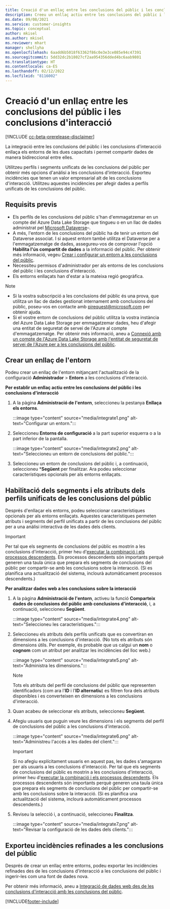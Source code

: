 ```yaml
---
title: Creació d'un enllaç entre les conclusions del públic i les conclusions d'interacció
description: Creeu un enllaç actiu entre les conclusions del públic i les d'interacció per habilitar l'ús compartit bidireccional de dades.
ms.date: 09/08/2021
ms.service: customer-insights
ms.topic: conceptual
author: mkisel
ms.author: mkisel
ms.reviewer: mhart
manager: shellyha
ms.openlocfilehash: 6aadd6b5018f63362f86c0e3e3ce085e94c47391
ms.sourcegitcommit: 5dd32dc2b18027cf2aa954356dded4bc6aab9801
ms.translationtype: HT
ms.contentlocale: ca-ES
ms.lasthandoff: 02/12/2022
ms.locfileid: "8116002"
---
```

# <a name="create-a-link-between-audience-insights-and-engagement-insights"></a>Creació d'un enllaç entre les conclusions del públic i les conclusions d'interacció

[!INCLUDE [cc-beta-prerelease-disclaimer](includes/cc-beta-prerelease-disclaimer.md)]

La integració entre les conclusions del públic i les conclusions d'interacció enllaça els entorns de les dues capacitats i permet compartir dades de manera bidireccional entre elles.

Utilitzeu perfils i segments unificats de les conclusions del públic per obtenir més opcions d'anàlisi a les conclusions d'interacció. Exporteu incidències que tenen un valor empresarial alt de les conclusions d'interacció. Utilitzeu aquestes incidències per afegir dades a perfils unificats de les conclusions del públic.

## <a name="prerequisites"></a>Requisits previs

- Els perfils de les conclusions del públic s'han d'emmagatzemar en un compte del Azure Data Lake Storage que tingueu o en un llac de dades administrat pel [Microsoft Dataverse](/powerapps/maker/data-platform/data-platform-intro)&ndash;. 
- A més, l'entorn de les conclusions del públic ha de tenir un entorn del Dataverse associat. I si aquest entorn també utilitza el Dataverse per a l'emmagatzematge de dades, assegureu-vos de comprovar l'opció **Habilita l'ús compartit de dades** a la informació del públic. Per obtenir més informació, vegeu [Crear i configurar un entorn a les conclusions del públic](../audience-insights/create-environment.md).
- Necessiteu permisos d'administrador per als entorns de les conclusions del públic i les conclusions d'interacció.
- Els entorns enllaçats han d'estar a la mateixa regió geogràfica.

> [!NOTE]
> - Si la vostra subscripció a les conclusions del públic és una prova, que utilitza un llac de dades gestionat internament amb conclusions del públic, poseu-vos en contacte amb [pirequest@microsoft.com](mailto:pirequest@microsoft.com) per obtenir ajuda. 
> - Si el vostre entorn de conclusions del públic utilitza la vostra instància del Azure Data Lake Storage per emmagatzemar dades, heu d'afegir una entitat de seguretat de servei de l'Azure al compte d'emmagatzematge. Per obtenir més informació, aneu a [Connexió amb un compte de l'Azure Data Lake Storage amb l'entitat de seguretat de servei de l'Azure per a les conclusions del públic](../audience-insights/connect-service-principal.md). 


## <a name="create-an-environment-link"></a>Crear un enllaç de l'entorn

Podeu crear un enllaç de l'entorn mitjançant l'actualització de la configuració **Administrador** > **Entorn** a les conclusions d'interacció.

**Per establir un enllaç actiu entre les conclusions del públic i les conclusions d'interacció**

1. A la pàgina **Administració de l'entorn**, seleccioneu la pestanya **Enllaça els entorns**.

    :::image type="content" source="media/integrate1.png" alt-text="Configurar un entorn.":::

1. Seleccioneu **Entorns de configuració** a la part superior esquerra o a la part inferior de la pantalla.

     :::image type="content" source="media/integrate2.png" alt-text="Seleccioneu un entorn de conclusions del públic.":::

1. Seleccioneu un entorn de conclusions del públic i, a continuació, seleccioneu ***Següent** per finalitzar. Ara podeu seleccionar característiques opcionals per als entorns enllaçats.
 
## <a name="enable-audience-insights-unified-profiles-attributes-and-segments"></a>Habilitació dels segments i els atributs dels perfils unificats de les conclusions del públic

Després d'enllaçar els entorns, podeu seleccionar característiques opcionals per als entorns enllaçats. Aquestes característiques permeten atributs i segments del perfil unificats a partir de les conclusions del públic per a una anàlisi interactiva de les dades dels clients.

> [!IMPORTANT]
> Per tal que els segments de conclusions del públic es mostrin a les conclusions d'interacció, primer heu d'[executar la combinació i els processos descendents](../audience-insights/merge-entities.md). Els processos descendents són importants perquè generen una taula única que prepara els segments de conclusions del públic per compartir-se amb les conclusions sobre la interacció. (Si es planifica una actualització del sistema, inclourà automàticament processos descendents.)

**Per analitzar dades web a les conclusions sobre la interacció**

1. A la pàgina **Administració de l'entorn**, activeu la funció **Comparteix dades de conclusions del públic amb conclusions d'interacció**, i, a continuació, seleccioneu **Següent**.

    :::image type="content" source="media/integrate4.png" alt-text="Seleccioneu les característiques.":::

1. Seleccioneu els atributs dels perfils unificats que es convertiran en dimensions a les conclusions d'interacció. (No tots els atributs són dimensions útils. Per exemple, és probable que us calgui un **nom** o **cognom** com un atribut per analitzar les incidències del lloc web.)

    :::image type="content" source="media/integrate5.png" alt-text="Administra les dimensions.":::

   >[!NOTE]
   > Tots els atributs del perfil de conclusions del públic que representen identificadors (com ara l'**ID** i l'**ID alternatiu**) es filtren fora dels atributs disponibles i es converteixen en dimensions a les conclusions d'interacció.

1. Quan acabeu de seleccionar els atributs, seleccioneu **Següent**.
1. Afegiu usuaris que puguin veure les dimensions i els segments del perfil de conclusions del públic a les conclusions d'interacció.

    :::image type="content" source="media/integrate6.png" alt-text="Administreu l'accés a les dades del client.":::

   > [!IMPORTANT]
   > Si no afegiu explícitament usuaris en aquest pas, les dades s'amagaran per als usuaris a les conclusions d'interacció.
   > Per tal que els segments de conclusions del públic es mostrin a les conclusions d'interacció, primer heu d'[executar la combinació i els processos descendents](../audience-insights/merge-entities.md). Els processos descendents són importants perquè generen una taula única que prepara els segments de conclusions del públic per compartir-se amb les conclusions sobre la interacció. (Si es planifica una actualització del sistema, inclourà automàticament processos descendents.)

1. Reviseu la selecció i, a continuació, seleccioneu **Finalitza**.

    :::image type="content" source="media/integrate7.png" alt-text="Revisar la configuració de les dades dels clients.":::

## <a name="export-refined-events-to-audience-insights"></a>Exporteu incidències refinades a les conclusions del públic

Després de crear un enllaç entre entorns, podeu exportar les incidències refinades des de les conclusions d'interacció a les conclusions del públic i ingerir-les com una font de dades nova. 

Per obtenir més informació, aneu a [Integració de dades web des de les conclusions d'interacció amb les conclusions del públic](../audience-insights/integrate-engagement-insights.md).

<!--
## Share engagement insights refined events with audience insights

After you create a link between environments, a new option becomes available for you to share [refined events](refined-events.md) with audience insights.

Consider the following when creating refined events for audience insights: 

- Provide a meaningful name for the refined event. It will be used as an activity name in audience insights.
- Select at least the following properties to create an activity in audience insights: 
    - Signal.Action.Name indicates the activity details.
    - Signal.User.Id maps with the customer ID.
    - Signal.View.Uri is a web address as a basis for segments or measures.
    - Signal.Export.Id is a primary key for events.
    - Signal.Timestamp determines the date and time for the activity.

To share refined events:

1. From the engagement insights menu, select **Data** and then select the **Events** tab.
2. On the **Action** menu, select **Share as activity**.

    :::image type="content" source="media/integrate8.png" alt-text="Data shared events settings.":::

3. You can view and stop actively shared events on the **Export and Sharing** tab.
4. -- per Michael K, we need a mock here (Mukesh needs to update to reflect what happens in AUI once a user shares a refined event (i.e. no longer AUI, data wrangler needs to go discover data in the storage, the shared event is available as a DS and entity, correct?)

### Attach refined events shared as activities to unified profiles in audience insights

You can bring customer web activity data from engagement insights into audience insights. In addition to transactional, demographic, or behavioral data, you can view activities on the web in unified customer profiles. You can then use these profiles to get insights such as segments, measures, and predictions for audience activation.

Follow the steps in [data unification](../audience-insights/data-unification.md) to map, match, and merge website authentication information to unified profiles in audience insights.

You can also share refined events that are now available in audience insights, identified as data sources and entities. 

Next, you can relate event data from engagement insights as unified activities in customer profiles.

### Relate refined event data as an activity of a customer profile

After unifying the data, you can configure the activity for the customer profile. For more information, go to [Customer activities](../audience-insights/activities.md).

:::image type="content" source="media/web-event-activity.png" alt-text="Activities page with expanded Edit activity pane.":::

Next, configure the new activity by using mapping elements: 

- **Primary Key**: Signal.Export.Id, a unique ID that is available for every event record in engagement insights. This property is automatically generated.

- **Timestamp**: Signal.Timestamp in the event property.

- **Event**: Signal.Name, the event name that you want to track.

- **Web address**: Signal.View.Uri that refers to the URI of the page that created the event.

- **Details**: Signal.Action.Name to represent the information to associate with the event. The selected property in this case indicates that the event is for email promotion.

- **Activity type**: In this example, we choose the existing activity type WebLog. This selection is a useful filter option to run prediction models or create segments based on this activity type.

- **Set up relationship**: This important setting ties the activity to existing customer profiles. **Signal.User.Id** is the identifier configured in the SDK to be collected. It relates to the user ID in other data sources that are configured in audience insights. 

This example configures the relationship between Signal.User.Id and RetailCustomers:CustomerRetailId, which is the primary key that was identified in the map step of the data unification process.

After processing the activities, you can review customer records and open a customer card to see activities from engagement insights in the timeline. 

> [!TIP]
> To find a customer ID that has an engagement insights activity, go to **Entities** and preview the data for the UnifiedActivity entity. **ActivityTypeDisplay = WebLog** contains the engagement insights activity configured in the preceding example. Copy the customer ID for one of those records and search<!--note from editor: Edit okay? I couldn't quite follow this.-- > for that ID on the **Customers** page.

--> 

[!INCLUDE[footer-include](../includes/footer-banner.md)]
